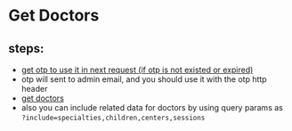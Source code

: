 # Get Doctors

## steps:

- [get otp to use it in next request (if otp is not existed or expired)](https://documenter.getpostman.com/view/12318086/2sA3Bt3pg1#7efa3ce6-4e19-4748-ae9f-af03d4e78d74)
- otp will sent to admin email, and you should use it with the otp http header
- [get doctors](https://documenter.getpostman.com/view/12318086/2sA3Bt3pg1#56dc0e25-928d-43bf-9cef-cc2c8dd0e469)
- also you can include related data for doctors by using query params as `?include=specialties,children,centers,sessions`
